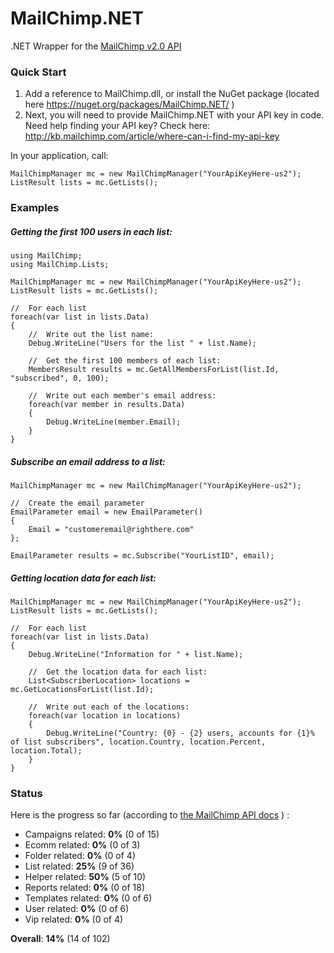 MailChimp.NET
=============

.NET Wrapper for the [MailChimp v2.0 API](http://apidocs.mailchimp.com/api/2.0/)

### Quick Start

1. Add a reference to MailChimp.dll, or install the NuGet package (located here https://nuget.org/packages/MailChimp.NET/ )
2. Next, you will need to provide MailChimp.NET with your API key in code.  Need help finding your API key?  Check here: http://kb.mailchimp.com/article/where-can-i-find-my-api-key

In your application, call:

	MailChimpManager mc = new MailChimpManager("YourApiKeyHere-us2");
	ListResult lists = mc.GetLists();

### Examples

##### Getting the first 100 users in each list:

	using MailChimp;
	using MailChimp.Lists;

	MailChimpManager mc = new MailChimpManager("YourApiKeyHere-us2");
    ListResult lists = mc.GetLists();

    //  For each list
    foreach(var list in lists.Data)
    {
        //  Write out the list name:
        Debug.WriteLine("Users for the list " + list.Name);

        //  Get the first 100 members of each list:
        MembersResult results = mc.GetAllMembersForList(list.Id, "subscribed", 0, 100);

        //  Write out each member's email address:
        foreach(var member in results.Data)
        {
            Debug.WriteLine(member.Email);
        }
    }

##### Subscribe an email address to a list:
	
	MailChimpManager mc = new MailChimpManager("YourApiKeyHere-us2");
    
    //	Create the email parameter
    EmailParameter email = new EmailParameter()
    {
        Email = "customeremail@righthere.com"
    };

    EmailParameter results = mc.Subscribe("YourListID", email);

##### Getting location data for each list:

    MailChimpManager mc = new MailChimpManager("YourApiKeyHere-us2");
    ListResult lists = mc.GetLists();

    //  For each list
    foreach(var list in lists.Data)
    {
        Debug.WriteLine("Information for " + list.Name);

        //  Get the location data for each list:
        List<SubscriberLocation> locations = mc.GetLocationsForList(list.Id);

        //  Write out each of the locations:
        foreach(var location in locations)
        {
            Debug.WriteLine("Country: {0} - {2} users, accounts for {1}% of list subscribers", location.Country, location.Percent, location.Total);
        }
    }


### Status
Here is the progress so far (according to [the MailChimp API docs](http://apidocs.mailchimp.com/api/2.0/#method-sections) ) :

- Campaigns related: **0%** (0 of 15)
- Ecomm related: **0%** (0 of 3)
- Folder related: **0%** (0 of 4)
- List related: **25%** (9 of 36)
- Helper related: **50%** (5 of 10)
- Reports related: **0%** (0 of 18)
- Templates related: **0%** (0 of 6)
- User related: **0%** (0 of 6)
- Vip related: **0%** (0 of 4)

**Overall**: **14%** (14 of 102)
